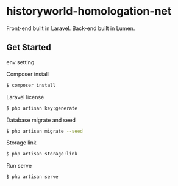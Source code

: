 # historyworld-homologation-net
 Front-end built in Laravel. Back-end built in Lumen.
 
 ## Get Started
env setting

Composer install
```sh
$ composer install
```

Laravel license
```sh
$ php artisan key:generate
```

Database migrate and seed
```sh
$ php artisan migrate --seed
```

Storage link
```sh
$ php artisan storage:link
```

Run serve
```sh
$ php artisan serve
```
